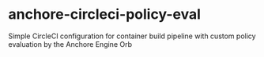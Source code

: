 # anchore-circleci-policy-eval
Simple CircleCI configuration for container build pipeline with custom policy evaluation by the Anchore Engine Orb
